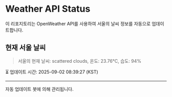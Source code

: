 
# Weather API Status

이 리포지토리는 OpenWeather API를 사용하여 서울의 날씨 정보를 자동으로 업데이트합니다.

## 현재 서울 날씨
> 서울의 현재 날씨: scattered clouds, 온도: 23.76°C, 습도: 94%

⏳ 업데이트 시간: 2025-09-02 08:39:27 (KST)

---
자동 업데이트 봇에 의해 관리됩니다.
